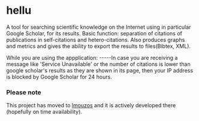 hellu
=====

A tool for searching scientific knowledge on the Internet using in particular Google Scholar, for its results. 
Basic function: separation of citations of publications in self-citations and hetero-citations. Also produces graphs and metrics and gives the ability to export the results to files(Bibtex, XML).

While you are using the appplication: 
-----In case you are receiving a message like 'Service Unavailable' or the number of citations is lower than google scholar's results as they are shown in its page, then your IP address is blocked by Google Scholar for 24 hours.


### Please note
This project has moved to [lmouzos](https://github.com/lmouzos/hellu) and it is actively developed there (hopefully on time availability).
